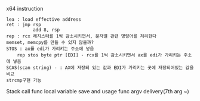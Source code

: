 x64 instruction

	lea : load effective address
	ret : jmp rsp
              add 8, rsp
	rep : rcx 레지스터를 1씩 감소시키면서, 문자열 관련 명령어를 처리한다
	memset, memcpy를 만들 수 있지 않을까?
	STOS : ax를 edi가 가리키는 주소에 넣음
		rep stos byte ptr [EDI] - rcx를 1씩 감소시키면서 ax를 edi가 가리키는 주소에 넣음
	SCAS(scan string) - : AX에 저장되 있는 값과 EDI가 가리키는 곳에 저장되어있는 값을 비교
	strcmp구현 가능
	
Stack
	call func
	local variable save and usage
	func argv delivery(7th arg ~)
